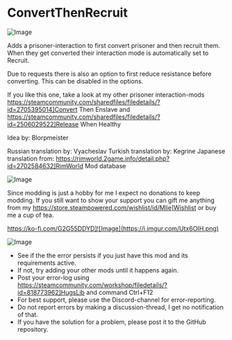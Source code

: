 # ConvertThenRecruit

![Image](https://i.imgur.com/buuPQel.png)


Adds a prisoner-interaction to first convert prisoner and then recruit them.
When they get converted their interaction mode is automatically set to Recruit.

Due to requests there is also an option to first reduce resistance before converting. 
This can be disabled in the options.

If you like this one, take a look at my other prisoner interaction-mods
https://steamcommunity.com/sharedfiles/filedetails/?id=2705395014]Convert Then Enslave
and
https://steamcommunity.com/sharedfiles/filedetails/?id=2506029522]Release When Healthy

Idea by: Blorpmeister

Russian translation by: Vyacheslav
Turkish translation by: Kegrine
Japanese translation from: https://rimworld.2game.info/detail.php?id=2702584632]RimWorld Mod database

![Image](https://i.imgur.com/O0IIlYj.png)

Since modding is just a hobby for me I expect no donations to keep modding. If you still want to show your support you can gift me anything from my https://store.steampowered.com/wishlist/id/Mlie]Wishlist or buy me a cup of tea.

https://ko-fi.com/G2G55DDYD]![Image](https://i.imgur.com/Utx6OIH.png)


![Image](https://i.imgur.com/PwoNOj4.png)



-  See if the the error persists if you just have this mod and its requirements active.
-  If not, try adding your other mods until it happens again.
-  Post your error-log using https://steamcommunity.com/workshop/filedetails/?id=818773962]HugsLib and command Ctrl+F12
-  For best support, please use the Discord-channel for error-reporting.
-  Do not report errors by making a discussion-thread, I get no notification of that.
-  If you have the solution for a problem, please post it to the GitHub repository.



